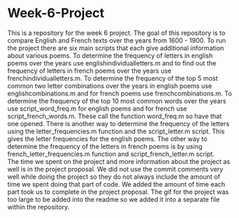 # Week-6-Project
This is a repository for the week 6 project. 
The goal of this repository is to compare English and French texts over the years from 1600 - 1900. 
To run the project there are six main scripts that each give additional information about various poems. 
To determine the frequency of letters in english poems over the years use englishindividualletters.m and to find out the frequency of letters in french poems over the years use frenchindividualletters.m.
To determine the frequency of the top 5 most common two letter combinations over the years in english poems use englishcombinations.m and for french poems use frenchcombinations.m.
To determine the frequency of the top 10 most common words over the years use script_word_freq.m for english poems and for french use script_french_words.m. These call the function word_freq.m so have that one opened. 
There is another way to determine the frequency of the letters using the letter_frequencies.m function and the script_letter.m script. This gives the letter frequencies for the english poems. 
The other way to determine the frequency of the letters in french poems is by using french_letter_frequencies.m function and script_french_letter.m script.  
The time we spent on the project and more information about the project as well is in the project proposal. We did not use the commit comments very well while doing the project so they do not always include the amount of time we spent doing that part of code. We added the amount of time each part took us to complete in the project proposal. 
The gif for the project was too large to be added into the readme so we added it into a separate file within the repository.
